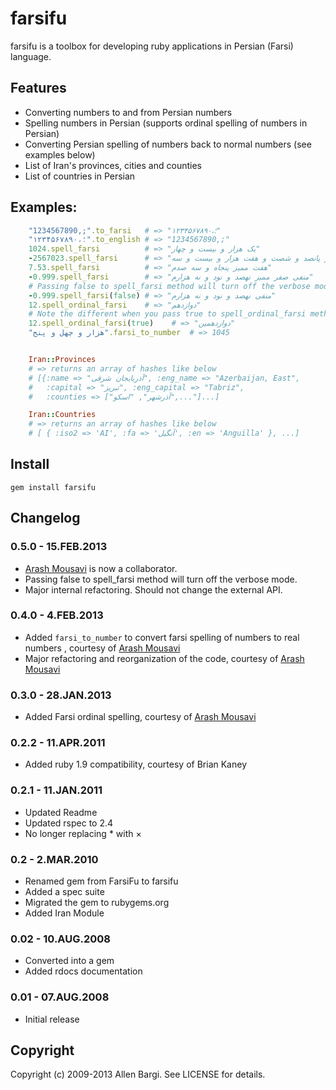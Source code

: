 # farsifu
farsifu is a toolbox for developing ruby applications in Persian (Farsi) language.

## Features
* Converting numbers to and from Persian numbers
* Spelling numbers in Persian (supports ordinal spelling of numbers in Persian)
* Converting Persian spelling of numbers back to normal numbers (see examples below)
* List of Iran's provinces, cities and counties
* List of countries in Persian

## Examples:
``` ruby
    "1234567890,;".to_farsi   # => "۱۲۳۴۵۶۷۸۹۰،؛"
    "۱۲۳۴۵۶۷۸۹۰،؛".to_english # => "1234567890,;"
    1024.spell_farsi          # => "یک هزار و بیست و چهار"
    -2567023.spell_farsi      # => "منفی دو میلیون و پانصد و شصت و هفت هزار و بیست و سه"
    7.53.spell_farsi          # => "هفت ممیز پنجاه و سه صدم"
    -0.999.spell_farsi        # => "منفی صفر ممیز نهصد و نود و نه هزارم"
    # Passing false to spell_farsi method will turn off the verbose mode.
    -0.999.spell_farsi(false) # => "منفی نهصد و نود و نه هزارم"
    12.spell_ordinal_farsi    # => "دوازدهم"
    # Note the different when you pass true to spell_ordinal_farsi method. 
    12.spell_ordinal_farsi(true)    # => "دوازدهمین"
    "هزار و چهل و پنج".farsi_to_number  # => 1045


    Iran::Provinces
    # => returns an array of hashes like below
    # [{:name => "آذربایجان شرقی", :eng_name => "Azerbaijan, East",
    #   :capital => "تبریز", :eng_capital => "Tabriz", 
    #   :counties => ["آذرشهر", "اسکو",..."]...]

    Iran::Countries
    # => returns an array of hashes like below
    # [ { :iso2 => 'AI', :fa => 'آنگیل', :en => 'Anguilla' }, ...]
```

## Install
    gem install farsifu

## Changelog
### 0.5.0 - 15.FEB.2013
* [Arash Mousavi](https://github.com/arashm) is now a collaborator. 
* Passing false to spell_farsi method will turn off the verbose mode.
* Major internal refactoring. Should not change the external API.

### 0.4.0 - 4.FEB.2013
* Added `farsi_to_number` to convert farsi spelling of numbers to real numbers , courtesy of [Arash Mousavi](https://github.com/arashm)
* Major refactoring and reorganization of the code, courtesy of [Arash Mousavi](https://github.com/arashm)

### 0.3.0 - 28.JAN.2013
* Added Farsi ordinal spelling, courtesy of [Arash Mousavi](https://github.com/arashm)

### 0.2.2 - 11.APR.2011
* Added ruby 1.9 compatibility, courtesy of Brian Kaney 

### 0.2.1 - 11.JAN.2011
* Updated Readme
* Updated rspec to 2.4
* No longer replacing * with ×

### 0.2 - 2.MAR.2010
* Renamed gem from FarsiFu to farsifu
* Added a spec suite
* Migrated the gem to rubygems.org
* Added Iran Module

### 0.02 - 10.AUG.2008
* Converted into a gem
* Added rdocs documentation

### 0.01 - 07.AUG.2008
* Initial release


## Copyright

Copyright (c) 2009-2013 Allen Bargi. See LICENSE for details.
